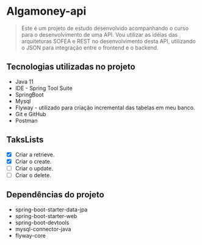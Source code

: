 # Algamoney-api

> Este é um projeto de estudo desenvolvido acompanhando o curso para o desenvolvimento de uma API.
> Vou utilizar as idéias das arquiteturas SOFEA e REST no desenvolvimento desta API, utilizando o JSON para integração entre o frontend e o backend.

## Tecnologias utilizadas no projeto
* Java 11
* IDE - Spring Tool Suite
* SpringBoot
* Mysql
* Flyway - utilizado para criação incremental das tabelas em meu banco.
* Git e GitHub
* Postman

## TaksLists
- [x] Criar a retrieve.
- [x] Criar o create.
- [ ] Criar o update.
- [ ] Criar o delete.

## Dependências do projeto
* spring-boot-starter-data-jpa
* spring-boot-starter-web
* spring-boot-devtools
* mysql-connector-java
* flyway-core
